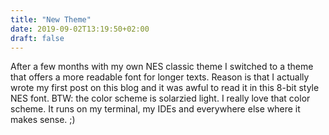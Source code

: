 ```yaml
---
title: "New Theme"
date: 2019-09-02T13:19:50+02:00
draft: false
---
```


After a few months with my own NES classic theme I switched to a theme that offers a more readable font for longer texts. Reason is that I actually wrote my first post on this blog and it was awful to read it in this 8-bit style NES font. BTW: the color scheme is solarzied light. I really love that color scheme. It runs on my terminal, my IDEs and everywhere else where it makes sense. ;)
